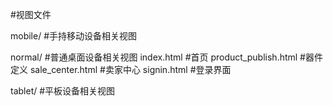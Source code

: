 #视图文件

mobile/							#手持移动设备相关视图

normal/							#普通桌面设备相关视图
	index.html					#首页
	product_publish.html		#器件定义
	sale_center.html			#卖家中心
	signin.html					#登录界面

tablet/							#平板设备相关视图
	